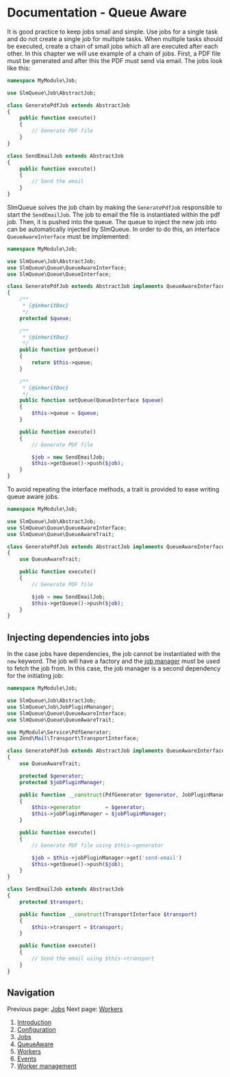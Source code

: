 Documentation - Queue Aware
====================

It is good practice to keep jobs small and simple. Use jobs for a single task and do not create a single job for multiple
tasks. When multiple tasks should be executed, create a chain of small jobs which all are executed after each other. In
this chapter we will use example of a chain of jobs. First, a PDF file must be generated and after this the PDF must
send via email. The jobs look like this:

```php
namespace MyModule\Job;

use SlmQueue\Job\AbstractJob;

class GeneratePdfJob extends AbstractJob
{
    public function execute()
    {
        // Generate PDF file
    }
}

class SendEmailJob extends AbstractJob
{
    public function execute()
    {
        // Send the email
    }
}
```

SlmQueue solves the job chain by making the `GeneratePdfJob` responsible to start the `SendEmailJob`. The job to
email the file is instantiated within the pdf job. Then, it is pushed into the queue. The queue to inject the new
job into can be automatically injected by SlmQueue. In order to do this, an interface `QueueAwareInterface` must
be implemented:

```php
namespace MyModule\Job;

use SlmQueue\Job\AbstractJob;
use SlmQueue\Queue\QueueAwareInterface;
use SlmQueue\Queue\QueueInterface;

class GeneratePdfJob extends AbstractJob implements QueueAwareInterface
{
    /**
     * {@inheritDoc}
     */
    protected $queue;

    /**
     * {@inheritDoc}
     */
    public function getQueue()
    {
        return $this->queue;
    }

    /**
     * {@inheritDoc}
     */
    public function setQueue(QueueInterface $queue)
    {
        $this->queue = $queue;
    }

    public function execute()
    {
        // Generate PDF file

        $job = new SendEmailJob;
        $this->getQueue()->push($job);
    }
}
```

To avoid repeating the interface methods, a trait is provided to ease writing queue aware jobs.

```php
namespace MyModule\Job;

use SlmQueue\Job\AbstractJob;
use SlmQueue\Queue\QueueAwareInterface;
use SlmQueue\Queue\QueueAwareTrait;

class GeneratePdfJob extends AbstractJob implements QueueAwareInterface
{
    use QueueAwareTrait;

    public function execute()
    {
        // Generate PDF file

        $job = new SendEmailJob;
        $this->getQueue()->push($job);
    }
}
```

Injecting dependencies into jobs
--------------------------------

In the case jobs have dependencies, the job cannot be instantiated with the `new` keyword. The job will have a factory
and the [job manager](3.Jobs.md) must be used to fetch the job from. In this case, the job manager is a second
dependency for the initiating job:

```php
namespace MyModule\Job;

use SlmQueue\Job\AbstractJob;
use SlmQueue\Job\JobPluginMananger;
use SlmQueue\Queue\QueueAwareInterface;
use SlmQueue\Queue\QueueAwareTrait;

use MyModule\Service\PdfGenerator;
use Zend\Mail\Transport\TransportInterface;

class GeneratePdfJob extends AbstractJob implements QueueAwareInterface
{
    use QueueAwareTrait;

    protected $generator;
    protected $jobPluginManager;

    public function __construct(PdfGenerator $generator, JobPluginMananger $jobPluginManager)
    {
        $this->generator        = $generator;
        $this->jobPluginManager = $jobPluginManager;
    }

    public function execute()
    {
        // Generate PDF file using $this->generator

        $job = $this->jobPluginManager->get('send-email')
        $this->getQueue()->push($job);
    }
}

class SendEmailJob extends AbstractJob
{
    protected $transport;

    public function __construct(TransportInterface $transport)
    {
        $this->transport = $transport;
    }

    public function execute()
    {
        // Send the email using $this->transport
    }
}
```

Navigation
----------

Previous page: [Jobs](3.Jobs.md)
Next page: [Workers](5.Workers.md)

1. [Introduction](1.Introduction.md)
2. [Configuration](2.Configuration.md)
3. [Jobs](3.Jobs.md)
4. [QueueAware](4.QueueAware.md)
5. [Workers](5.Workers.md)
6. [Events](6.Events.md)
7. [Worker management](7.WorkerManagement.md)
